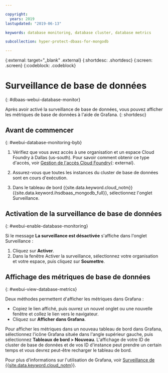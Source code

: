 ```yaml
---

copyright:
  years: 2019
lastupdated: "2019-06-13"

keywords: database monitoring, database cluster, database metrics

subcollection: hyper-protect-dbaas-for-mongodb

---
```


{:external: target="_blank" .external}
{:shortdesc: .shortdesc}
{:screen: .screen}
{:codeblock: .codeblock}


# Surveillance de base de données
{: #dbaas-webui-database-monitor}

Après avoir activé la surveillance de base de données, vous pouvez afficher les métriques de base de données à l'aide de Grafana.
{: shortdesc}

## Avant de commencer
{: #webui-database-monitoring-byb}

1.  Vérifiez que vous avez accès à une organisation et un espace Cloud Foundry à Dallas (us-south).
    Pour savoir comment obtenir ce type d'accès, voir [Gestion de l'accès Cloud Foundry](https://cloud.ibm.com/docs/iam?topic=iam-mngcf#mngcf){: external}.

2.  Assurez-vous que toutes les instances du cluster de base de données sont en cours d'exécution.

3.  Dans le tableau de bord {{site.data.keyword.cloud_notm}} {{site.data.keyword.ihsdbaas_mongodb_full}}, sélectionnez l'onglet Surveillance.

## Activation de la surveillance de base de données
{: #webui-enable-database-monitoring}

Si le message **La surveillance est désactivée** s'affiche dans l'onglet Surveillance :

1. Cliquez sur **Activer**.
2. Dans la fenêtre Activer la surveillance, sélectionnez votre organisation et votre espace, puis cliquez sur **Soumettre**.


## Affichage des métriques de base de données
{: #webui-view-database-metrics}

Deux méthodes permettent d'afficher les métriques dans Grafana :

- Copiez le lien affiché, puis ouvrez un nouvel onglet ou une nouvelle fenêtre et collez le lien vers le navigateur.
- Cliquez sur **Afficher dans Grafana**.

Pour afficher les métriques dans un nouveau tableau de bord dans Grafana, sélectionnez l'icône Grafana située dans l'angle supérieur gauche, puis sélectionnez **Tableaux de bord > Nouveau**.
L'affichage de votre ID de cluster de base de données et de vos ID d'instance peut prendre un certain temps et vous devrez peut-être recharger le tableau de bord.

Pour plus d'informations sur l'utilisation de Grafana, voir [Surveillance de {{site.data.keyword.cloud_notm}}](/docs/services/cloud-monitoring?topic=cloud-monitoring-getting-started).
